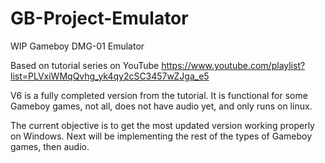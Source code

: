 # GB-Project-Emulator

WIP Gameboy DMG-01 Emulator

Based on tutorial series on YouTube https://www.youtube.com/playlist?list=PLVxiWMqQvhg_yk4qy2cSC3457wZJga_e5

V6 is a fully completed version from the tutorial.  It is functional for some Gameboy games, not all,
does not have audio yet, and only runs on linux.

The current objective is to get the most updated version working properly on Windows. Next will be 
implementing the rest of the types of Gameboy games, then audio.

